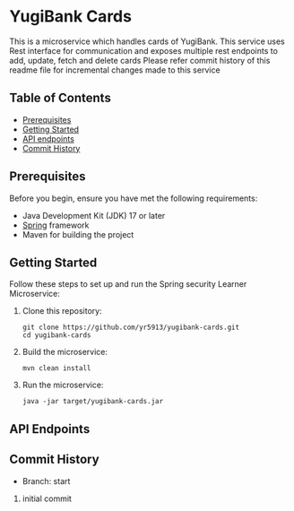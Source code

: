 # YugiBank Cards

This is a microservice which handles cards of YugiBank. This service uses Rest interface for communication and exposes multiple rest endpoints to add, update, fetch and delete cards
Please refer commit history of this readme file for incremental changes made to this service

## Table of Contents

- [Prerequisites](#prerequisites)
- [Getting Started](#getting-started)
- [API endpoints](#api-endpoints)
- [Commit History](#commit-history)

## Prerequisites

Before you begin, ensure you have met the following requirements:

- Java Development Kit (JDK) 17 or later
- [Spring](https://spring.io/projects/spring-boot) framework
- Maven for building the project

## Getting Started

Follow these steps to set up and run the Spring security Learner Microservice:

1. Clone this repository:

   ```shell
   git clone https://github.com/yr5913/yugibank-cards.git
   cd yugibank-cards
2. Build the microservice:
   ```shell
   mvn clean install

3. Run the microservice:
   ```shell
   java -jar target/yugibank-cards.jar

## API Endpoints

## Commit History
- Branch: start
1. initial commit